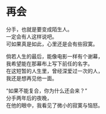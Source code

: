 # 再会

分手，也就是要变成陌生人。\
一定会有人这样说吧。\
可如果真是如此，心里还是会有些寂寞。

倘若人生的最后，能像电影一样有个谢幕，\
我希望能在那幕布上写下前任的名字。\
在这短暂的人生里，曾经深爱过一次的人，\
我还是想再见他一面。

“如果不能复合，你为什么还会来？”\
分手两年后的夜晚，\
在他的眼中，我看见了微小的寂寞与恼怒。
